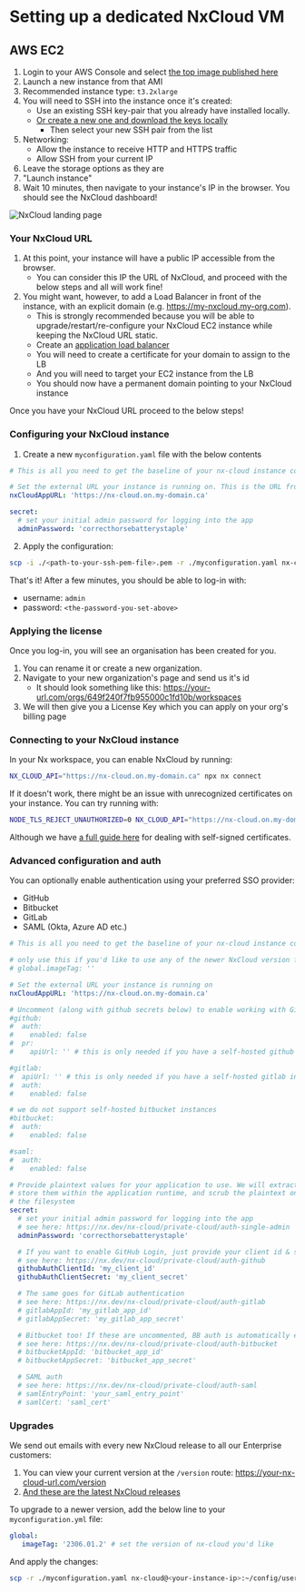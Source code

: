 # Setting up a dedicated NxCloud VM

## AWS EC2

1. Login to your AWS Console and select [the top image published here](https://console.aws.amazon.com/ec2/v2/home?home#Images:visibility=public-images;imageName=nx-cloud;owner=623002322076;sort=desc:imageName)
2. Launch a new instance from that AMI
3. Recommended instance type: `t3.2xlarge`
4. You will need to SSH into the instance once it's created:
   - Use an existing SSH key-pair that you already have installed locally.
   - [Or create a new one and download the keys locally](https://docs.aws.amazon.com/AWSEC2/latest/UserGuide/ec2-key-pairs.html?icmpid=docs_ec2_console#having-ec2-create-your-key-pair)
     - Then select your new SSH pair from the list
5. Networking:
   - Allow the instance to receive HTTP and HTTPS traffic
   - Allow SSH from your current IP
6. Leave the storage options as they are
7. "Launch instance"
8. Wait 10 minutes, then navigate to your instance's IP in the browser. You should see the NxCloud dashboard!

![NxCloud landing page](/nx-cloud/private/images/nx-cloud-landing.png)

### Your NxCloud URL

1. At this point, your instance will have a public IP accessible from the browser.
   - You can consider this IP the URL of NxCloud, and proceed with the below steps and all will work fine!
2. You might want, however, to add a Load Balancer in front of the instance, with an explicit domain (e.g. https://my-nxcloud.my-org.com).
   - This is strongly recommended because you will be able to upgrade/restart/re-configure your NxCloud EC2 instance while keeping the NxCloud URL static.
   - Create an [application load balancer](https://docs.aws.amazon.com/elasticloadbalancing/latest/application/create-application-load-balancer.html)
   - You will need to create a certificate for your domain to assign to the LB
   - And you will need to target your EC2 instance from the LB
   - You should now have a permanent domain pointing to your NxCloud instance

Once you have your NxCloud URL proceed to the below steps!

### Configuring your NxCloud instance

1. Create a new `myconfiguration.yaml` file with the below contents

```yaml
# This is all you need to get the baseline of your nx-cloud instance configured!

# Set the external URL your instance is running on. This is the URL from the previous step
nxCloudAppURL: 'https://nx-cloud.on.my-domain.ca'

secret:
  # set your initial admin password for logging into the app
  adminPassword: 'correcthorsebatterystaple'
```

2. Apply the configuration:

```bash
scp -i ./<path-to-your-ssh-pem-file>.pem -r ./myconfiguration.yaml nx-cloud@<your-instance-ip>:~/config/user/update.yaml
```

That's it! After a few minutes, you should be able to log-in with:

- username: `admin`
- password: `<the-password-you-set-above>`

### Applying the license

Once you log-in, you will see an organisation has been created for you.

1. You can rename it or create a new organization.
2. Navigate to your new organization's page and send us it's id
   - It should look something like this: https://your-url.com/orgs/649f240f7fb955000c1fd10b/workspaces
3. We will then give you a License Key which you can apply on your org's billing page

### Connecting to your NxCloud instance

In your Nx workspace, you can enable NxCloud by running:

```bash
NX_CLOUD_API="https://nx-cloud.on.my-domain.ca" npx nx connect
```

If it doesn't work, there might be an issue with unrecognized certificates on your instance. You can try running with:

```bash
NODE_TLS_REJECT_UNAUTHORIZED=0 NX_CLOUD_API="https://nx-cloud.on.my-domain.ca" npx nx connect
```

Although we have [a full guide here](https://github.com/nrwl/nx-cloud-helm/blob/main/PROXY-GUIDE.md#nxcloud-runner-proxy-issues) for dealing with self-signed certificates.

### Advanced configuration and auth

You can optionally enable authentication using your preferred SSO provider:

- GitHub
- Bitbucket
- GitLab
- SAML (Okta, Azure AD etc.)

```yaml
# This is all you need to get the baseline of your nx-cloud instance configured!

# only use this if you'd like to use any of the newer NxCloud version from here: https://nx.dev/nx-cloud/reference/release-notes#docker-containers
# global.imageTag: ''

# Set the external URL your instance is running on
nxCloudAppURL: 'https://nx-cloud.on.my-domain.ca'

# Uncomment (along with github secrets below) to enable working with GitHub pull requests or github auth
#github:
#  auth:
#    enabled: false
#  pr:
#    apiUrl: '' # this is only needed if you have a self-hosted github instance

#gitlab:
#  apiUrl: '' # this is only needed if you have a self-hosted gitlab instance
#  auth:
#    enabled: false

# we do not support self-hosted bitbucket instances
#bitbucket:
#  auth:
#    enabled: false

#saml:
#  auth:
#    enabled: false

# Provide plaintext values for your application to use. We will extract them,
# store them within the application runtime, and scrub the plaintext ones from
# the filesystem
secret:
  # set your initial admin password for logging into the app
  # see here: https://nx.dev/nx-cloud/private-cloud/auth-single-admin
  adminPassword: 'correcthorsebatterystaple'

  # If you want to enable GitHub Login, just provide your client id & secret, we handle the rest
  # see here: https://nx.dev/nx-cloud/private-cloud/auth-github
  githubAuthClientId: 'my_client_id'
  githubAuthClientSecret: 'my_client_secret'

  # The same goes for GitLab authentication
  # see here: https://nx.dev/nx-cloud/private-cloud/auth-gitlab
  # gitlabAppId: 'my_gitlab_app_id'
  # gitlabAppSecret: 'my_gitlab_app_secret'

  # Bitbucket too! If these are uncommented, BB auth is automatically enabled
  # see here: https://nx.dev/nx-cloud/private-cloud/auth-bitbucket
  # bitbucketAppId: 'bitbucket_app_id'
  # bitbucketAppSecret: 'bitbucket_app_secret'

  # SAML auth
  # see here: https://nx.dev/nx-cloud/private-cloud/auth-saml
  # samlEntryPoint: 'your_saml_entry_point'
  # samlCert: 'saml_cert'
```

### Upgrades

We send out emails with every new NxCloud release to all our Enterprise customers:

1. You can view your current version at the `/version` route: https://your-nx-cloud-url.com/version
2. [And these are the latest NxCloud releases](https://nx.dev/nx-cloud/reference/release-notes#docker-containers)

To upgrade to a newer version, add the below line to your `myconfiguration.yml` file:

```yaml
global:
   imageTag: '2306.01.2' # set the version of nx-cloud you'd like
```

And apply the changes:

```bash
scp -r ./myconfiguration.yaml nx-cloud@<your-instance-ip>:~/config/user/update.yaml
```
